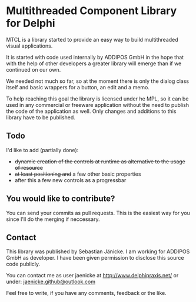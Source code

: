 Multithreaded Component Library for Delphi
==========================================

MTCL is a library started to provide an easy way to build multithreaded visual applications.

It is started with code used internally by ADDIPOS GmbH in the hope that with the help of
other developers a greater library will emerge than if we continued on our own.

We needed not much so far, so at the moment there is only the dialog class itself and 
basic wrappers for a button, an edit and a memo.

To help reaching this goal the library is licensed under he MPL, so it can be used in any
commercial or freeware application without the need to publish the code of the application 
as well. Only changes and additions to this library have to be published.

Todo
----
I'd like to add (partially done):
- ~~dynamic creation of the controls at runtime as alternative to the usage of resource~~
- ~~at least positioning and~~ a few other basic properties
- after this a few new controls as a progressbar

You would like to contribute?
-----------------------------
You can send your commits as pull requests. This is the easiest way for you since I'll do
the merging if neccessary.

Contact
-------
This library was published by Sebastian Jänicke. I am working for ADDIPOS GmbH as developer.
I have been given permission to disclose this source code publicly.

You can contact me as user jaenicke at http://www.delphipraxis.net/ or under:
jaenicke.github@outlook.com

Feel free to write, if you have any comments, feedback or the like.